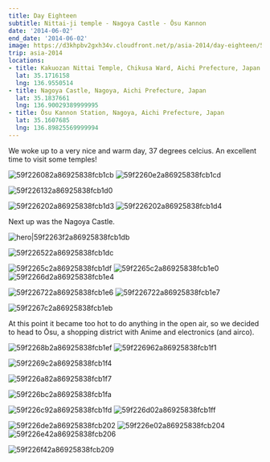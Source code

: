 ```yaml
---
title: Day Eighteen
subtitle: Nittai-ji temple - Nagoya Castle - Ōsu Kannon
date: '2014-06-02'
end_date: '2014-06-02'
image: https://d3khpbv2gxh34v.cloudfront.net/p/asia-2014/day-eighteen/59f225cc2a86925838fcb1c8.jpg
trip: asia-2014
locations:
- title: Kakuozan Nittai Temple, Chikusa Ward, Aichi Prefecture, Japan
  lat: 35.1716158
  lng: 136.9550514
- title: Nagoya Castle, Nagoya, Aichi Prefecture, Japan
  lat: 35.1837661
  lng: 136.90029389999995
- title: Ōsu Kannon Station, Nagoya, Aichi Prefecture, Japan
  lat: 35.1607685
  lng: 136.89825569999994
---
```


We woke up to a very nice and warm day, 37 degrees celcius. An excellent time to visit some temples!

![59f226082a86925838fcb1cb](https://d3khpbv2gxh34v.cloudfront.net/p/asia-2014/day-eighteen/59f2260b2a86925838fcb1cc.jpg "1.506")
![59f2260e2a86925838fcb1cd](https://d3khpbv2gxh34v.cloudfront.net/p/asia-2014/day-eighteen/59f226102a86925838fcb1ce.jpg "1.5")

![59f226132a86925838fcb1d0](https://d3khpbv2gxh34v.cloudfront.net/p/asia-2014/day-eighteen/59f226162a86925838fcb1d1.jpg "1.5")

![59f226202a86925838fcb1d3](https://d3khpbv2gxh34v.cloudfront.net/p/asia-2014/day-eighteen/59f226262a86925838fcb1d7.jpg "1.5")
![59f226202a86925838fcb1d4](https://d3khpbv2gxh34v.cloudfront.net/p/asia-2014/day-eighteen/59f226252a86925838fcb1d5.jpg "1.5")

Next up was the Nagoya Castle.

![hero|59f2263f2a86925838fcb1db](https://d3khpbv2gxh34v.cloudfront.net/p/asia-2014/day-eighteen/59f2263f2a86925838fcb1db.jpg "1.506")

![59f226522a86925838fcb1dc](https://d3khpbv2gxh34v.cloudfront.net/p/asia-2014/day-eighteen/59f226572a86925838fcb1de.jpg "1.506")

![59f2265c2a86925838fcb1df](https://d3khpbv2gxh34v.cloudfront.net/p/asia-2014/day-eighteen/59f226602a86925838fcb1e3.jpg "0.664")
![59f2265c2a86925838fcb1e0](https://d3khpbv2gxh34v.cloudfront.net/p/asia-2014/day-eighteen/59f2265e2a86925838fcb1e1.jpg "1.506")
![59f2266d2a86925838fcb1e4](https://d3khpbv2gxh34v.cloudfront.net/p/asia-2014/day-eighteen/59f2266f2a86925838fcb1e5.jpg "1.506")

![59f226722a86925838fcb1e6](https://d3khpbv2gxh34v.cloudfront.net/p/asia-2014/day-eighteen/59f226752a86925838fcb1e8.jpg "1.506")
![59f226722a86925838fcb1e7](https://d3khpbv2gxh34v.cloudfront.net/p/asia-2014/day-eighteen/59f226762a86925838fcb1ea.jpg "1.506")

![59f2267c2a86925838fcb1eb](https://d3khpbv2gxh34v.cloudfront.net/p/asia-2014/day-eighteen/59f226812a86925838fcb1ed.jpg "1.506")

At this point it became too hot to do anything in the open air, so we decided to head to Ōsu, a shopping district with Anime and electronics (and airco).

![59f2268b2a86925838fcb1ef](https://d3khpbv2gxh34v.cloudfront.net/p/asia-2014/day-eighteen/59f2268e2a86925838fcb1f0.jpg "1.5")
![59f226962a86925838fcb1f1](https://d3khpbv2gxh34v.cloudfront.net/p/asia-2014/day-eighteen/59f226992a86925838fcb1f2.jpg "0.667")

![59f2269c2a86925838fcb1f4](https://d3khpbv2gxh34v.cloudfront.net/p/asia-2014/day-eighteen/59f2269e2a86925838fcb1f5.jpg "1.5")

![59f226a82a86925838fcb1f7](https://d3khpbv2gxh34v.cloudfront.net/p/asia-2014/day-eighteen/59f226aa2a86925838fcb1f8.jpg "1.5")

![59f226bc2a86925838fcb1fa](https://d3khpbv2gxh34v.cloudfront.net/p/asia-2014/day-eighteen/59f226bf2a86925838fcb1fb.jpg "1.5")

![59f226c92a86925838fcb1fd](https://d3khpbv2gxh34v.cloudfront.net/p/asia-2014/day-eighteen/59f226cd2a86925838fcb1fe.jpg "1.5")
![59f226d02a86925838fcb1ff](https://d3khpbv2gxh34v.cloudfront.net/p/asia-2014/day-eighteen/59f226d32a86925838fcb201.jpg "1.5")

![59f226de2a86925838fcb202](https://d3khpbv2gxh34v.cloudfront.net/p/asia-2014/day-eighteen/59f226e02a86925838fcb203.jpg "1.5")
![59f226e02a86925838fcb204](https://d3khpbv2gxh34v.cloudfront.net/p/asia-2014/day-eighteen/59f226e32a86925838fcb205.jpg "1.5")
![59f226e42a86925838fcb206](https://d3khpbv2gxh34v.cloudfront.net/p/asia-2014/day-eighteen/59f226e72a86925838fcb207.jpg "1.5")

![59f226f42a86925838fcb209](https://d3khpbv2gxh34v.cloudfront.net/p/asia-2014/day-eighteen/59f226f72a86925838fcb20a.jpg "1.5")

